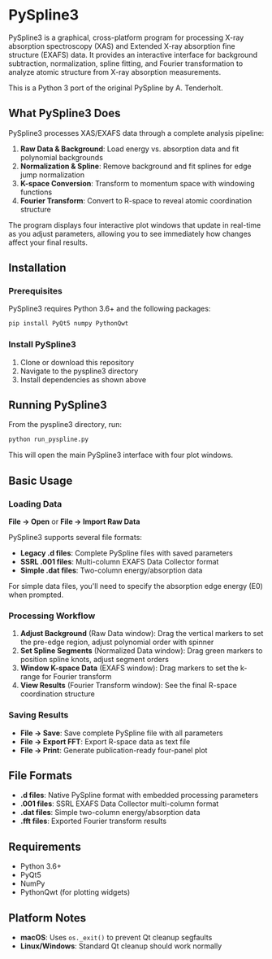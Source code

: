 # PySpline3

PySpline3 is a graphical, cross-platform program for processing X-ray absorption spectroscopy (XAS) and Extended X-ray absorption fine structure (EXAFS) data. It provides an interactive interface for background subtraction, normalization, spline fitting, and Fourier transformation to analyze atomic structure from X-ray absorption measurements.

This is a Python 3 port of the original PySpline by A. Tenderholt.

## What PySpline3 Does

PySpline3 processes XAS/EXAFS data through a complete analysis pipeline:

1. **Raw Data & Background**: Load energy vs. absorption data and fit polynomial backgrounds
2. **Normalization & Spline**: Remove background and fit splines for edge jump normalization  
3. **K-space Conversion**: Transform to momentum space with windowing functions
4. **Fourier Transform**: Convert to R-space to reveal atomic coordination structure

The program displays four interactive plot windows that update in real-time as you adjust parameters, allowing you to see immediately how changes affect your final results.

## Installation

### Prerequisites

PySpline3 requires Python 3.6+ and the following packages:

```bash
pip install PyQt5 numpy PythonQwt
```

### Install PySpline3

1. Clone or download this repository
2. Navigate to the pyspline3 directory
3. Install dependencies as shown above

## Running PySpline3

From the pyspline3 directory, run:

```bash
python run_pyspline.py
```

This will open the main PySpline3 interface with four plot windows.

## Basic Usage

### Loading Data

**File → Open** or **File → Import Raw Data**

PySpline3 supports several file formats:
- **Legacy .d files**: Complete PySpline files with saved parameters
- **SSRL .001 files**: Multi-column EXAFS Data Collector format 
- **Simple .dat files**: Two-column energy/absorption data

For simple data files, you'll need to specify the absorption edge energy (E0) when prompted.

### Processing Workflow

1. **Adjust Background** (Raw Data window): Drag the vertical markers to set the pre-edge region, adjust polynomial order with spinner
2. **Set Spline Segments** (Normalized Data window): Drag green markers to position spline knots, adjust segment orders  
3. **Window K-space Data** (EXAFS window): Drag markers to set the k-range for Fourier transform
4. **View Results** (Fourier Transform window): See the final R-space coordination structure

### Saving Results

- **File → Save**: Save complete PySpline file with all parameters
- **File → Export FFT**: Export R-space data as text file
- **File → Print**: Generate publication-ready four-panel plot

## File Formats

- **.d files**: Native PySpline format with embedded processing parameters
- **.001 files**: SSRL EXAFS Data Collector multi-column format
- **.dat files**: Simple two-column energy/absorption data
- **.fft files**: Exported Fourier transform results

## Requirements

- Python 3.6+
- PyQt5
- NumPy  
- PythonQwt (for plotting widgets)

## Platform Notes

- **macOS**: Uses `os._exit()` to prevent Qt cleanup segfaults
- **Linux/Windows**: Standard Qt cleanup should work normally
